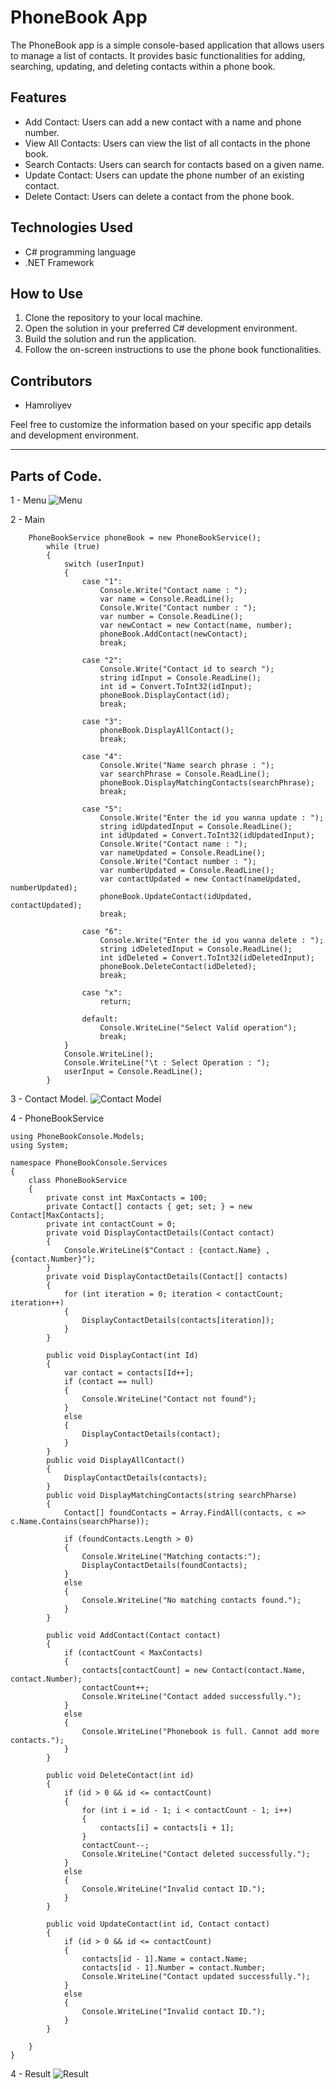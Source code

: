 # PhoneBook App

The PhoneBook app is a simple console-based application that allows users to manage a list of contacts. It provides basic functionalities for adding, searching, updating, and deleting contacts within a phone book.

## Features
- Add Contact: Users can add a new contact with a name and phone number.
- View All Contacts: Users can view the list of all contacts in the phone book.
- Search Contacts: Users can search for contacts based on a given name.
- Update Contact: Users can update the phone number of an existing contact.
- Delete Contact: Users can delete a contact from the phone book.

## Technologies Used
- C# programming language
- .NET Framework

## How to Use
1. Clone the repository to your local machine.
2. Open the solution in your preferred C# development environment.
3. Build the solution and run the application.
4. Follow the on-screen instructions to use the phone book functionalities.

## Contributors
- Hamroliyev

Feel free to customize the information based on your specific app details and development environment.

---

## Parts of Code.

1 - Menu
    ![Menu](https://github.com/Hamroliyev/PhoneBookConsole/blob/master/PhoneBookConsole/Assets/menu.png)

2 - Main
     
        PhoneBookService phoneBook = new PhoneBookService();
            while (true)
            {
                switch (userInput)
                {
                    case "1":
                        Console.Write("Contact name : ");
                        var name = Console.ReadLine();
                        Console.Write("Contact number : ");
                        var number = Console.ReadLine();
                        var newContact = new Contact(name, number);
                        phoneBook.AddContact(newContact);
                        break;

                    case "2":
                        Console.Write("Contact id to search ");
                        string idInput = Console.ReadLine();
                        int id = Convert.ToInt32(idInput);
                        phoneBook.DisplayContact(id);
                        break;

                    case "3":
                        phoneBook.DisplayAllContact();
                        break;

                    case "4":
                        Console.Write("Name search phrase : ");
                        var searchPhrase = Console.ReadLine();
                        phoneBook.DisplayMatchingContacts(searchPhrase);
                        break;

                    case "5":
                        Console.Write("Enter the id you wanna update : ");
                        string idUpdatedInput = Console.ReadLine();
                        int idUpdated = Convert.ToInt32(idUpdatedInput);
                        Console.Write("Contact name : ");
                        var nameUpdated = Console.ReadLine();
                        Console.Write("Contact number : ");
                        var numberUpdated = Console.ReadLine();
                        var contactUpdated = new Contact(nameUpdated, numberUpdated);
                        phoneBook.UpdateContact(idUpdated, contactUpdated);
                        break;

                    case "6":
                        Console.Write("Enter the id you wanna delete : ");
                        string idDeletedInput = Console.ReadLine();
                        int idDeleted = Convert.ToInt32(idDeletedInput);
                        phoneBook.DeleteContact(idDeleted);
                        break;

                    case "x":
                        return;

                    default:
                        Console.WriteLine("Select Valid operation");
                        break;
                }
                Console.WriteLine();
                Console.WriteLine("\t : Select Operation : ");
                userInput = Console.ReadLine();
            }

3 - Contact Model.
![Contact Model](https://github.com/Hamroliyev/PhoneBookConsole/blob/master/PhoneBookConsole/Assets/contactModel.png)

4 - PhoneBookService

    using PhoneBookConsole.Models;
    using System;

    namespace PhoneBookConsole.Services
    {
        class PhoneBookService
        {
            private const int MaxContacts = 100;
            private Contact[] contacts { get; set; } = new Contact[MaxContacts];
            private int contactCount = 0;
            private void DisplayContactDetails(Contact contact)
            {
                Console.WriteLine($"Contact : {contact.Name} , {contact.Number}");
            }
            private void DisplayContactDetails(Contact[] contacts)
            {
                for (int iteration = 0; iteration < contactCount; iteration++)
                {
                    DisplayContactDetails(contacts[iteration]);
                }
            }
            
            public void DisplayContact(int Id)
            {
                var contact = contacts[Id++];
                if (contact == null)
                {
                    Console.WriteLine("Contact not found");
                }
                else
                {
                    DisplayContactDetails(contact);
                }
            }
            public void DisplayAllContact()
            {
                DisplayContactDetails(contacts);
            }
            public void DisplayMatchingContacts(string searchPharse)
            {
                Contact[] foundContacts = Array.FindAll(contacts, c => c.Name.Contains(searchPharse));

                if (foundContacts.Length > 0)
                {
                    Console.WriteLine("Matching contacts:");
                    DisplayContactDetails(foundContacts);
                }
                else
                {
                    Console.WriteLine("No matching contacts found.");
                }
            }

            public void AddContact(Contact contact)
            {
                if (contactCount < MaxContacts)
                {
                    contacts[contactCount] = new Contact(contact.Name, contact.Number);
                    contactCount++;
                    Console.WriteLine("Contact added successfully.");
                }
                else
                {
                    Console.WriteLine("Phonebook is full. Cannot add more contacts.");
                }
            }

            public void DeleteContact(int id)
            {
                if (id > 0 && id <= contactCount)
                {
                    for (int i = id - 1; i < contactCount - 1; i++)
                    {
                        contacts[i] = contacts[i + 1];
                    }
                    contactCount--;
                    Console.WriteLine("Contact deleted successfully.");
                }
                else
                {
                    Console.WriteLine("Invalid contact ID.");
                }
            }

            public void UpdateContact(int id, Contact contact)
            {
                if (id > 0 && id <= contactCount)
                {
                    contacts[id - 1].Name = contact.Name;
                    contacts[id - 1].Number = contact.Number;
                    Console.WriteLine("Contact updated successfully.");
                }
                else
                {
                    Console.WriteLine("Invalid contact ID.");
                }
            }

        }
    }

4 - Result
![Result](https://github.com/Hamroliyev/PhoneBookConsole/blob/master/PhoneBookConsole/Assets/result.gif)

